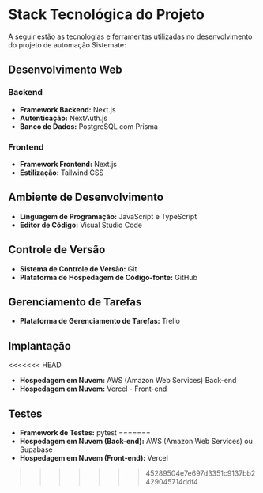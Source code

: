 # Stack Tecnológica do Projeto

A seguir estão as tecnologias e ferramentas utilizadas no desenvolvimento do projeto de automação Sistemate:

<!------------------------------------------------------------------------------------------------------------------------->

## Desenvolvimento Web

### Backend

- **Framework Backend:** Next.js
- **Autenticação:** NextAuth.js
- **Banco de Dados:** PostgreSQL com Prisma

### Frontend

- **Framework Frontend:** Next.js
- **Estilização:** Tailwind CSS

## Ambiente de Desenvolvimento

- **Linguagem de Programação:** JavaScript e TypeScript
- **Editor de Código:** Visual Studio Code

## Controle de Versão

- **Sistema de Controle de Versão:** Git
- **Plataforma de Hospedagem de Código-fonte:** GitHub

## Gerenciamento de Tarefas

- **Plataforma de Gerenciamento de Tarefas:** Trello

## Implantação

<<<<<<< HEAD
- **Hospedagem em Nuvem:** AWS (Amazon Web Services) Back-end
- **Hospedagem em Nuvem:** Vercel - Front-end

## Testes

- **Framework de Testes:** pytest
=======
- **Hospedagem em Nuvem (Back-end):** AWS (Amazon Web Services) ou Supabase
- **Hospedagem em Nuvem (Front-end):** Vercel
>>>>>>> 45289504e7e697d3351c9137bb2429045714ddf4
